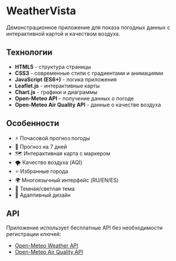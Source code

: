 # WeatherVista

Демонстрационное приложение для показа погодных данных с интерактивной картой и качеством воздуха.

## Технологии

- **HTML5** - структура страницы
- **CSS3** - современные стили с градиентами и анимациями
- **JavaScript (ES6+)** - логика приложения
- **Leaflet.js** - интерактивные карты
- **Chart.js** - графики и диаграммы
- **Open-Meteo API** - получение данных о погоде
- **Open-Meteo Air Quality API** - данные о качестве воздуха

## Особенности

- ⚡ Почасовой прогноз погоды
- 📅 Прогноз на 7 дней
- 🗺️ Интерактивная карта с маркером
- 🌪️ Качество воздуха (AQI)
- ⭐ Избранные города
- 🌍 Многоязычный интерфейс (RU/EN/ES)
- 🎨 Темная/светлая тема
- 📱 Адаптивный дизайн

## API

Приложение использует бесплатные API без необходимости регистрации ключей:
- [Open-Meteo Weather API](https://open-meteo.com/)
- [Open-Meteo Air Quality API](https://open-meteo.com/en/docs/air-quality-api)